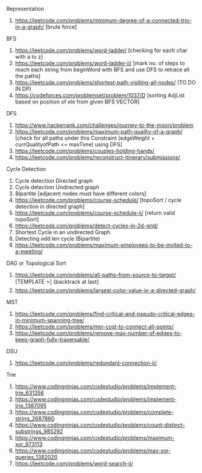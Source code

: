 Representation 
1. https://leetcode.com/problems/minimum-degree-of-a-connected-trio-in-a-graph/  [brute force]


BFS
1. https://leetcode.com/problems/word-ladder/   [checking for each char with a to z]
2. https://leetcode.com/problems/word-ladder-ii/  [mark no. of steps to reach each string from beginWord with BFS and use DFS to retrace all the paths]
3. https://leetcode.com/problems/shortest-path-visiting-all-nodes/   (TO DO IN DP)
4. https://codeforces.com/problemset/problem/1037/D  [sorting AdjList based on position of ele from given BFS VECTOR]


DFS
1. https://www.hackerrank.com/challenges/journey-to-the-moon/problem
3. https://leetcode.com/problems/maximum-path-quality-of-a-graph/  [check for all paths under this Constraint (edgeWeight + currQualityofPath <= maxTime) using DFS]
3. https://leetcode.com/problems/couples-holding-hands/
4. https://leetcode.com/problems/reconstruct-itinerary/submissions/


Cycle Detection
1. Cycle detection Directed graph
2. Cycle detection Undirected graph
3. Bipartite  [adjacent nodes must have different colors]
4. https://leetcode.com/problems/course-schedule/  [topoSort / cycle detection in directed graph]
5. https://leetcode.com/problems/course-schedule-ii/  [return valid topoSort]
6. https://leetcode.com/problems/detect-cycles-in-2d-grid/
7. Shortest Cycle in an undirected Graph
8. Detecting odd len cycle (Bipartite)
9. https://leetcode.com/problems/maximum-employees-to-be-invited-to-a-meeting/


DAG or Topological Sort
1. https://leetcode.com/problems/all-paths-from-source-to-target/ [TEMPLATE ⭐] {backtrack at last}
2. https://leetcode.com/problems/largest-color-value-in-a-directed-graph/


MST
1. https://leetcode.com/problems/find-critical-and-pseudo-critical-edges-in-minimum-spanning-tree/
2. https://leetcode.com/problems/min-cost-to-connect-all-points/
3. https://leetcode.com/problems/remove-max-number-of-edges-to-keep-graph-fully-traversable/


DSU
1. https://leetcode.com/problems/redundant-connection-ii/


Trie
1. https://www.codingninjas.com/codestudio/problems/implement-trie_631356
2. https://www.codingninjas.com/codestudio/problems/implement-trie_1387095
3. https://www.codingninjas.com/codestudio/problems/complete-string_2687860
4. https://www.codingninjas.com/codestudio/problems/count-distinct-substrings_985292
5. https://www.codingninjas.com/codestudio/problems/maximum-xor_973113
6. https://www.codingninjas.com/codestudio/problems/max-xor-queries_1382020
7. https://leetcode.com/problems/word-search-ii/
